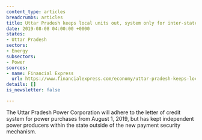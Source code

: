 ```yaml
---
content_type: articles
breadcrumbs: articles
title: Uttar Pradesh keeps local units out, system only for inter-state buys
date: 2019-08-08 04:00:00 +0000
states:
- Uttar Pradesh
sectors:
- Energy
subsectors:
- Power
sources:
- name: Financial Express
  url: https://www.financialexpress.com/economy/uttar-pradesh-keeps-local-units-out-system-only-for-inter-state-buys/1662356/
details: []
is_newsletter: false

---
```

The Uttar Pradesh Power Corporation will adhere to the letter of credit system for power purchases from August 1, 2019, but has kept independent power producers within the state outside of the new payment security mechanism.
